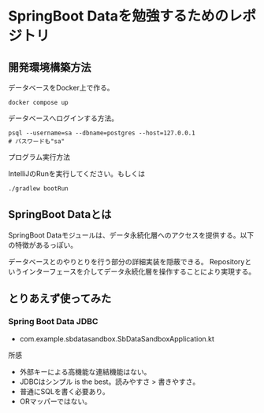 # SpringBoot Dataを勉強するためのレポジトリ

## 開発環境構築方法

データベースをDocker上で作る。

```shell
docker compose up
```

データベースへログインする方法。

```shell
psql --username=sa --dbname=postgres --host=127.0.0.1
# パスワードも"sa"
```

プログラム実行方法

IntelliJのRunを実行してください。もしくは

```shell
./gradlew bootRun
```

## SpringBoot Dataとは

SpringBoot Dataモジュールは、データ永続化層へのアクセスを提供する。以下の特徴があるっぽい。

データベースとのやりとりを行う部分の詳細実装を隠蔽できる。
Repositoryというインターフェースを介してデータ永続化層を操作することにより実現する。

## とりあえず使ってみた

### Spring Boot Data JDBC

- com.example.sbdatasandbox.SbDataSandboxApplication.kt

所感

- 外部キーによる高機能な連結機能はない。
- JDBCはシンプル is the best。読みやすさ > 書きやすさ。
- 普通にSQLを書く必要あり。
- ORマッパーではない。
